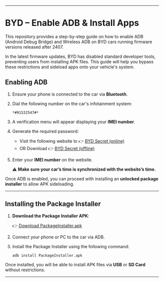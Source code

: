
---

# BYD – Enable ADB & Install Apps  

This repository provides a step-by-step guide on how to enable ADB (Android Debug Bridge) and Wireless ADB on BYD cars running firmware versions released after 2407.  

In the latest firmware updates, BYD has disabled standard developer tools, preventing users from installing APK files. This guide will help you bypass these restrictions and sideload apps onto your vehicle's system.  

## Enabling ADB  

1. Ensure your phone is connected to the car via **Bluetooth**.  
2. Dial the following number on the car's infotainment system:  

   ```
   *#91532547#*
   ```

3. A verification menu will appear displaying your **IMEI number**.  
4. Generate the required password:  

      - Visit the following website to 👉 [BYD Secret (online)](https://ahmada3mar.github.io/BYD/)
      - OR Download 👉 [BYD Secret (offline)](https://github.com/ahmada3mar/BYD/raw/refs/heads/main/BYD%20Secret.apk)  

6. Enter your **IMEI number** on the website.  

   ⚠ **Make sure your car’s time is synchronized with the website’s time.**  

Once ADB is enabled, you can proceed with installing an **unlocked package installer** to allow APK sideloading.  

---

## Installing the Package Installer  

1. **Download the Package Installer APK**:  

   👉 [Download PackageInstaller.apk](https://github.com/ahmada3mar/BYD/raw/refs/heads/main/PackageInstaller.apk)  

2. Connect your phone or PC to the car via ADB.  
3. Install the Package Installer using the following command:  

   ```
   adb install PackageInstaller.apk
   ```

Once installed, you will be able to install APK files via **USB** or **SD Card** without restrictions.  

---
